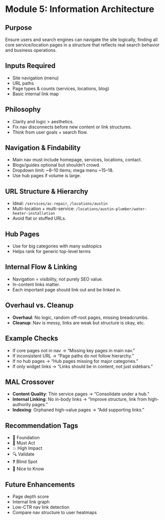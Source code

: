 <!-- Filename: module5-information-architecture.md -->

# Module 5: Information Architecture

## Purpose
Ensure users and search engines can navigate the site logically, finding all core service/location pages in a structure that reflects real search behavior and business operations.

## Inputs Required
- Site navigation (menu)
- URL paths
- Page types & counts (services, locations, blog)
- Basic internal link map

## Philosophy
- Clarity and logic > aesthetics.
- Fix nav disconnects before new content or link structures.
- Think from user goals + search flow.

## Navigation & Findability
- Main nav must include homepage, services, locations, contact.
- Blogs/guides optional but shouldn’t crowd.
- Dropdown limit: ~8–10 items; mega menu ~15–18.
- Use hub pages if volume is large.

## URL Structure & Hierarchy
- Ideal: `/services/ac-repair`, `/locations/austin`
- Multi-location + multi-service: `/locations/austin-plumber/water-heater-installation`
- Avoid flat or stuffed URLs.

## Hub Pages
- Use for big categories with many subtopics
- Helps rank for generic top-level terms

## Internal Flow & Linking
- Navigation = visibility, not purely SEO value.
- In-content links matter.
- Each important page should link out and be linked in.

## Overhaul vs. Cleanup
- **Overhaul**: No logic, random off-root pages, missing breadcrumbs.  
- **Cleanup**: Nav is messy, links are weak but structure is okay, etc.

## Example Checks
- If core pages not in nav → “Missing key pages in main nav.”
- If inconsistent URL → “Page paths do not follow hierarchy.”
- If no hub pages → “Hub pages missing for major categories.”
- If only widget links → “Links should be in content, not just sidebars.”

## MAL Crossover
- **Content Quality**: Thin service pages → “Consolidate under a hub.”
- **Internal Linking**: No in-body links → “Improve structure, link from high-authority pages.”
- **Indexing**: Orphaned high-value pages → “Add supporting links.”

## Recommendation Tags
- 🧱 Foundation
- 📌 Must Act
- 💥 High Impact
- 🔍 Validate
- ❓ Blind Spot
- 📎 Nice to Know

## Future Enhancements
- Page depth score
- Internal link graph
- Low-CTR nav link detection
- Compare nav structure to user heatmaps
